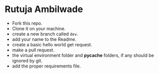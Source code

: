 # Rutuja Ambilwade

- Fork this repo.
- Clone it on your machine.
- create a new branch called `dev`.
- add your name to the Readme.
- create a basic hello world get request.
- make a pull request.
- the virtual environment folder and **pycache** folders, if any should be ignored by git.
- add the proper requirements file.
